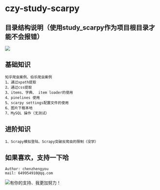 # czy-study-scarpy
 
## 目录结构说明（使用study_scarpy作为项目根目录才能不会报错）
![](https://github.com/andyczy/czy-study-py-ml-deepLearning/blob/master/study_scarpy/mulu.png)
    

## 基础知识
    知乎爬虫案例、伯乐爬虫案例 
    1、通过xpath提取
    2、通过css提取
    3、items、字典、 item loader的使用
    4、pinelines 使用
    5、scarpy settings配置文件的使用
    6、图片下载本地
    7、MySQL 操作（无测试）
## 进阶知识
    1、Scrapy模拟登陆、Scrapy突破反爬虫的限制（没学）


## 如果喜欢，支持一下哈
    Author: chenzhengyou
    mail: 649954910@qq.com

![](https://github.com/andyczy/czy-study-deepLearning/blob/master/vxz.jpg "有你的支持、我更加努力！")

